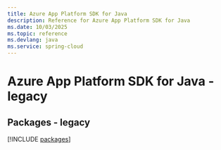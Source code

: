 ```yaml
---
title: Azure App Platform SDK for Java
description: Reference for Azure App Platform SDK for Java
ms.date: 10/03/2025
ms.topic: reference
ms.devlang: java
ms.service: spring-cloud
---
```

# Azure App Platform SDK for Java - legacy
## Packages - legacy
[!INCLUDE [packages](app-platform-index.md)]